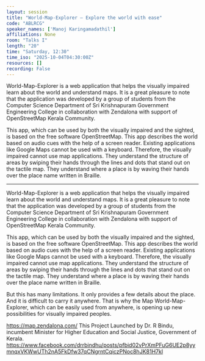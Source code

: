 ```yaml
---
layout: session
title: "World-Map-Explorer – Explore the world with ease"
code: "ABLRCG"
speaker_names: ['Manoj Karingamadathil']
affiliations: None
room: "Talks I"
length: "20"
time: "Saturday, 12:30"
time_iso: "2025-10-04T04:30:00Z"
resources: []
recording: False
---
```


World-Map-Explorer is a web application that helps the visually impaired learn about the world and understand maps. It is a great pleasure to note that the application was developed by a group of students from the Computer Science Department of Sri Krishnapuram Government Engineering College in collaboration with Zendalona with support of OpenStreetMap Kerala Community.

This app, which can be used by both the visually impaired and the sighted, is based on the free software OpenStreetMap. This app describes the world based on audio cues with the help of a screen reader. Existing applications like Google Maps cannot be used with a keyboard. Therefore, the visually impaired cannot use map applications. They understand the structure of areas by swiping their hands through the lines and dots that stand out on the tactile map. They understand where a place is by waving their hands over the place name written in Braille.

<hr>

World-Map-Explorer is a web application that helps the visually impaired learn about the world and understand maps. It is a great pleasure to note that the application was developed by a group of students from the Computer Science Department of Sri Krishnapuram Government Engineering College in collaboration with Zendalona with support of OpenStreetMap Kerala Community.

This app, which can be used by both the visually impaired and the sighted, is based on the free software OpenStreetMap. This app describes the world based on audio cues with the help of a screen reader. Existing applications like Google Maps cannot be used with a keyboard. Therefore, the visually impaired cannot use map applications. They understand the structure of areas by swiping their hands through the lines and dots that stand out on the tactile map. They understand where a place is by waving their hands over the place name written in Braille.

But this has many limitations. It only provides a few details about the place. And it is difficult to carry it anywhere. That is why the Map World-Map-Explorer, which can be easily used from anywhere, is opening up new possibilities for visually impaired peoples.

https://map.zendalona.com/
This Project Launched by Dr. R Bindu, incumbent Minister for Higher Education and Social Justice, Government of Kerala. https://www.facebook.com/drrbindhu/posts/pfbid02vPrXmPFuG6UE2p8yymnqxVKWwUTh2nA5FkDfw37qCNgrntCqiczPNoc8hJK81H7kl

